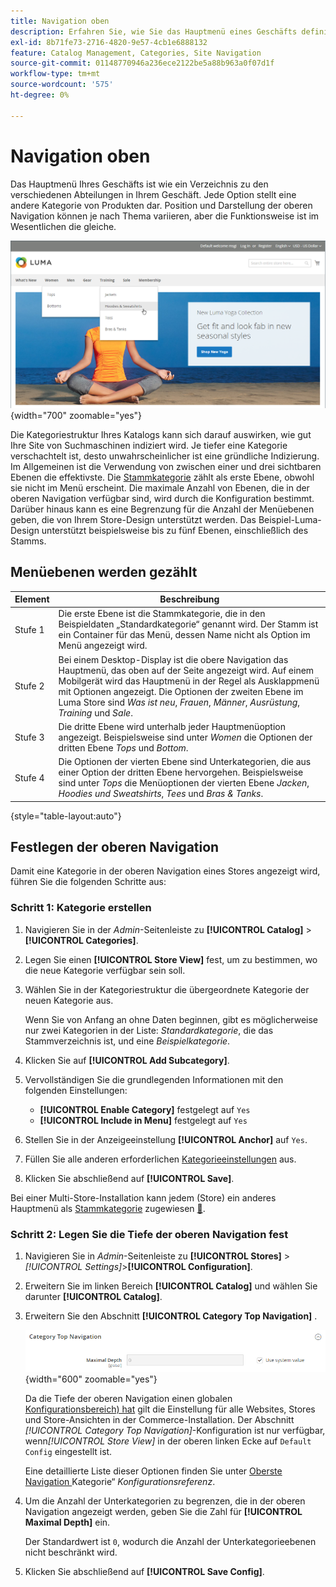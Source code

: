```yaml
---
title: Navigation oben
description: Erfahren Sie, wie Sie das Hauptmenü eines Geschäfts definieren, das für die verschiedenen Abteilungen wie ein Verzeichnis funktioniert.
exl-id: 8b71fe73-2716-4820-9e57-4cb1e6888132
feature: Catalog Management, Categories, Site Navigation
source-git-commit: 01148770946a236ece2122be5a88b963a0f07d1f
workflow-type: tm+mt
source-wordcount: '575'
ht-degree: 0%

---
```


# Navigation oben

Das Hauptmenü Ihres Geschäfts ist wie ein Verzeichnis zu den verschiedenen Abteilungen in Ihrem Geschäft. Jede Option stellt eine andere Kategorie von Produkten dar. Position und Darstellung der oberen Navigation können je nach Thema variieren, aber die Funktionsweise ist im Wesentlichen die gleiche.

![Navigation oben](./assets/storefront-top-navigation.png){width="700" zoomable="yes"}

Die Kategoriestruktur Ihres Katalogs kann sich darauf auswirken, wie gut Ihre Site von Suchmaschinen indiziert wird. Je tiefer eine Kategorie verschachtelt ist, desto unwahrscheinlicher ist eine gründliche Indizierung. Im Allgemeinen ist die Verwendung von zwischen einer und drei sichtbaren Ebenen die effektivste. Die [Stammkategorie](category-root.md) zählt als erste Ebene, obwohl sie nicht im Menü erscheint. Die maximale Anzahl von Ebenen, die in der oberen Navigation verfügbar sind, wird durch die Konfiguration bestimmt. Darüber hinaus kann es eine Begrenzung für die Anzahl der Menüebenen geben, die von Ihrem Store-Design unterstützt werden. Das Beispiel-Luma-Design unterstützt beispielsweise bis zu fünf Ebenen, einschließlich des Stamms.

## Menüebenen werden gezählt

| Element | Beschreibung |
|--- |--- |
| Stufe 1 | Die erste Ebene ist die Stammkategorie, die in den Beispieldaten „Standardkategorie“ genannt wird. Der Stamm ist ein Container für das Menü, dessen Name nicht als Option im Menü angezeigt wird. |
| Stufe 2 | Bei einem Desktop-Display ist die obere Navigation das Hauptmenü, das oben auf der Seite angezeigt wird. Auf einem Mobilgerät wird das Hauptmenü in der Regel als Ausklappmenü mit Optionen angezeigt. Die Optionen der zweiten Ebene im Luma Store sind _Was ist neu_, _Frauen_, _Männer_, _Ausrüstung_, _Training_ und _Sale_. |
| Stufe 3 | Die dritte Ebene wird unterhalb jeder Hauptmenüoption angezeigt. Beispielsweise sind unter _Women_ die Optionen der dritten Ebene _Tops_ und _Bottom_. |
| Stufe 4 | Die Optionen der vierten Ebene sind Unterkategorien, die aus einer Option der dritten Ebene hervorgehen. Beispielsweise sind unter _Tops_ die Menüoptionen der vierten Ebene _Jacken_, _Hoodies und Sweatshirts_, _Tees_ und _Bras &amp; Tanks_. |

{style="table-layout:auto"}

## Festlegen der oberen Navigation

Damit eine Kategorie in der oberen Navigation eines Stores angezeigt wird, führen Sie die folgenden Schritte aus:

### Schritt 1: Kategorie erstellen

1. Navigieren Sie in der _Admin_-Seitenleiste zu **[!UICONTROL Catalog]** > **[!UICONTROL Categories]**.

1. Legen Sie einen **[!UICONTROL Store View]** fest, um zu bestimmen, wo die neue Kategorie verfügbar sein soll.

1. Wählen Sie in der Kategoriestruktur die übergeordnete Kategorie der neuen Kategorie aus.

   Wenn Sie von Anfang an ohne Daten beginnen, gibt es möglicherweise nur zwei Kategorien in der Liste: _Standardkategorie_, die das Stammverzeichnis ist, und eine _Beispielkategorie_.

1. Klicken Sie auf **[!UICONTROL Add Subcategory]**.

1. Vervollständigen Sie die grundlegenden Informationen mit den folgenden Einstellungen:

   - **[!UICONTROL Enable Category]** festgelegt auf `Yes`
   - **[!UICONTROL Include in Menu]** festgelegt auf `Yes`

1. Stellen Sie in der Anzeigeeinstellung **[!UICONTROL Anchor]** auf `Yes`.

1. Füllen Sie alle anderen erforderlichen [Kategorieeinstellungen](category-create.md) aus.

1. Klicken Sie abschließend auf **[!UICONTROL Save]**.

Bei einer Multi-Store-Installation kann jedem (Store) ein anderes Hauptmenü als [Stammkategorie](category-root.md) zugewiesen [&#128279;](../stores-purchase/stores.md#add-stores).

### Schritt 2: Legen Sie die Tiefe der oberen Navigation fest

1. Navigieren Sie in _Admin_-Seitenleiste zu **[!UICONTROL Stores]** > _[!UICONTROL Settings]_>**[!UICONTROL Configuration]**.

1. Erweitern Sie im linken Bereich **[!UICONTROL Catalog]** und wählen Sie darunter **[!UICONTROL Catalog]**.

1. Erweitern Sie den Abschnitt **[!UICONTROL Category Top Navigation]** .

   ![Oberste Navigation der Kategorie](../configuration-reference/catalog/assets/catalog-category-top-navigation.png){width="600" zoomable="yes"}

   Da die Tiefe der oberen Navigation einen globalen [Konfigurationsbereich) hat](../getting-started/websites-stores-views.md#scope-settings) gilt die Einstellung für alle Websites, Stores und Store-Ansichten in der Commerce-Installation. Der Abschnitt _[!UICONTROL Category Top Navigation]_-Konfiguration ist nur verfügbar, wenn&#x200B;_[!UICONTROL Store View]_ in der oberen linken Ecke auf `Default Config` eingestellt ist.

   Eine detaillierte Liste dieser Optionen finden Sie unter [Oberste Navigation ](../configuration-reference/catalog/catalog.md#layered-navigation) Kategorie“ _Konfigurationsreferenz_.

1. Um die Anzahl der Unterkategorien zu begrenzen, die in der oberen Navigation angezeigt werden, geben Sie die Zahl für **[!UICONTROL Maximal Depth]** ein.

   Der Standardwert ist `0`, wodurch die Anzahl der Unterkategorieebenen nicht beschränkt wird.

1. Klicken Sie abschließend auf **[!UICONTROL Save Config]**.
